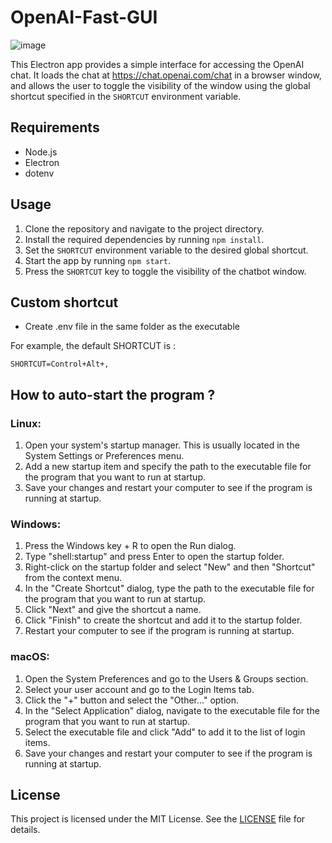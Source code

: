 # OpenAI-Fast-GUI

![image](https://user-images.githubusercontent.com/47997521/206051216-28f3a5bd-e49c-4358-9007-962ac0b5112c.png)

This Electron app provides a simple interface for accessing the OpenAI chat. 
It loads the chat at https://chat.openai.com/chat in a browser window, and allows the user to toggle the visibility of the window using the global shortcut specified in the `SHORTCUT` environment variable.

## Requirements

- Node.js
- Electron
- dotenv

## Usage

1. Clone the repository and navigate to the project directory.
2. Install the required dependencies by running `npm install`.
3. Set the `SHORTCUT` environment variable to the desired global shortcut.
4. Start the app by running `npm start`.
5. Press the `SHORTCUT` key to toggle the visibility of the chatbot window.

## Custom shortcut
- Create .env file in the same folder as the executable

For example, the default SHORTCUT is :
```
SHORTCUT=Control+Alt+,
```

## How to auto-start the program ?
### Linux:

1. Open your system's startup manager. This is usually located in the System Settings or Preferences menu.
2. Add a new startup item and specify the path to the executable file for the program that you want to run at startup.
3. Save your changes and restart your computer to see if the program is running at startup.

### Windows:

1. Press the Windows key + R to open the Run dialog.
2. Type "shell:startup" and press Enter to open the startup folder.
3. Right-click on the startup folder and select "New" and then "Shortcut" from the context menu.
4. In the "Create Shortcut" dialog, type the path to the executable file for the program that you want to run at startup.
5. Click "Next" and give the shortcut a name.
6. Click "Finish" to create the shortcut and add it to the startup folder.
7. Restart your computer to see if the program is running at startup.

### macOS:

1. Open the System Preferences and go to the Users & Groups section.
2. Select your user account and go to the Login Items tab.
3. Click the "+" button and select the "Other..." option.
4. In the "Select Application" dialog, navigate to the executable file for the program that you want to run at startup.
5. Select the executable file and click "Add" to add it to the list of login items.
6. Save your changes and restart your computer to see if the program is running at startup.

## License

This project is licensed under the MIT License. See the [LICENSE](LICENSE) file for details.

